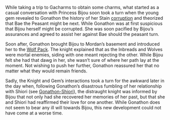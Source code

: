 <!-- title: A Rock and a Hard Place -->

While taking a trip to Gacharms to obtain some charms, what started as a casual conversation with Princess Bijou soon took a turn when the young gem revealed to Gonathon the history of her Stain [corruption](https://www.youtube.com/live/BSPi8sTHdAY?si=kbE6-YQRyp3CFpJQ&t=715) and theorized that Bae the Peasant might be next. While Gonathon was at first suspicious that Bijou herself might be corrupted. She was soon pacified by Bijou’s assurances and agreed to assist her against Bae should the peasant turn.

Soon after, Gonathon brought Bijou to Mordan’s basement and introduced her to the [Wolf Pack](https://www.youtube.com/live/BSPi8sTHdAY?si=mVR0jSVdL_aFNKuq&t=2616). The knight explained that as the Inbreads and Wolves were mortal enemies, siding with one meant rejecting the other. While Bijou felt she had that dawg in her, she wasn’t sure of where her path lay at the moment. Not wishing to push her further, Gonathon reassured her that no matter what they would remain friends.

Sadly, the Knight and Gem’s interactions took a turn for the awkward later in the day when, following Gonathon’s disastrous fumbling of her relationship with Shiori (see [Gonathon-Shiori](#edge:gigi-shiori)), the distraught knight was informed by Bijou that not only had she recovered her memories of her past, but that she and Shiori had reaffirmed their love for one another. While Gonathon does not seem to bear any ill will towards Bijou, this new development could not have come at a worse time.
